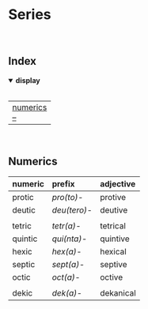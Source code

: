 # Series


<br>


## Index

<details open>
  <summary> <b> display </b> </summary> <br>

<table>
  <td>
    <a href="#numerics"> numerics </a> <br>
    <a href="##"> – </a>
  </td>
</table>

</details>


<br>


## Numerics

| numeric | prefix | adjective |
| :------ | :----- | :-------- |
| protic | *pro(to)-* | protive |
| deutic | *deu(tero)-* | deutive |
| |
| tetric | *tetr(a)-* | tetrical |
| quintic | *qui(nta)-* | quintive |
| hexic | *hex(a)-* | hexical |
| septic | *sept(a)-* | septive |
| octic | *oct(a)-* | octive |
| |
| dekic | *dek(a)-* | dekanical |
